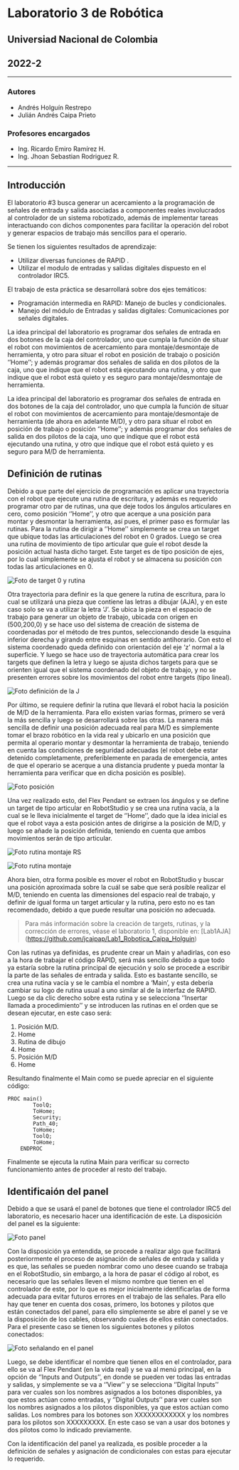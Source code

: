 # Laboratorio 3 de Robótica
## Universiad Nacional de Colombia
## 2022-2
***
### Autores
- Andrés Holguín Restrepo 
- Julián Andrés Caipa Prieto
### Profesores encargados
- Ing. Ricardo Emiro Ramírez H.
- Ing. Jhoan Sebastian Rodriguez R.
***
## Introducción
El laboratorio #3 busca generar un acercamiento a la programación de señales de entrada y salida asociadas a componentes reales involucrados al controlador de un sistema robotizado, además de implementar tareas interactuando con dichos componentes para facilitar la operación del robot y generar espacios de trabajo más sencillos para el operario.

Se tienen los siguientes resultados de aprendizaje:
-	Utilizar diversas funciones de RAPID	.
-	Utilizar el modulo de entradas y salidas digitales dispuesto en el controlador IRC5.
	
El trabajo de esta práctica se desarrollará sobre dos ejes temáticos:
-	Programación intermedia en RAPID: Manejo de bucles y condicionales.
-	Manejo del módulo de Entradas y salidas digitales: Comunicaciones por señales digitales.

La idea principal del laboratorio es programar dos señales de entrada en dos botones de la caja del controlador, uno que cumpla la función de situar el robot con movimientos de acercamiento para montaje/desmontaje de herramienta, y otro para situar el robot en posición de trabajo o posición ‘’Home’’; y además programar dos señales de salida en dos pilotos de la caja, uno que indique que el robot está ejecutando una rutina, y otro que indique que el robot está quieto y es seguro para montaje/desmontaje de herramienta.
 
La idea principal del laboratorio es programar dos señales de entrada en dos botones de la caja del controlador, uno que cumpla la función de situar el robot con movimientos de acercamiento para montaje/desmontaje de herramienta (de ahora en adelante M/D), y otro para situar el robot en posición de trabajo o posición ‘’Home’’; y además programar dos señales de salida en dos pilotos de la caja, uno que indique que el robot está ejecutando una rutina, y otro que indique que el robot está quieto y es seguro para M/D  de herramienta.

## Definición de rutinas
Debido a que parte del ejercicio de programación es aplicar una trayectoria con el robot que ejecute una rutina de escritura, y además es requerido programar otro par de rutinas, una que deje todos los ángulos articulares en cero, como posición ‘’Home’’, y otro que acerque a una posición para montar y desmontar la herramienta, así pues, el primer paso es formular las rutinas. 
Para la rutina de dirigir a ‘’Home’’ simplemente se crea un target que ubique todas las articulaciones del robot en 0 grados. Luego se crea una rutina de movimiento de tipo articular que guíe el robot desde la posición actual hasta dicho target. Este target es de tipo posición de ejes, por lo cual simplemente se ajusta el robot y se almacena su posición con todas las articulaciones en 0. 


![Foto de target 0 y rutina](https://github.com/aholguinr/Lab3_Robotica_Caipa_Holguin/blob/main/imagenes/home.png?raw=true)


Otra trayectoria para definir es la que genere la rutina de escritura, para lo cual se utilizará una pieza que contiene las letras a dibujar (AJA), y en este caso solo se va a utilizar la letra ‘J’. Se ubica la pieza en el espacio de trabajo para generar un objeto de trabajo, ubicada con origen en (500,200,0) y se hace uso del sistema de creación de sistema de coordenadas por el método de tres puntos, seleccionando desde la esquina inferior derecha y girando entre esquinas en sentido antihorario. Con esto el sistema coordenado queda definido con orientación del eje ‘z’ normal a la superficie. Y luego se hace uso de trayectoria automática para crear los targets que definen la letra y luego se ajusta dichos targets para que se orienten igual que el sistema coordenado del objeto de trabajo, y no se presenten errores sobre los movimientos del robot entre targets (tipo lineal). 


![Foto definición de la J](https://github.com/aholguinr/Lab3_Robotica_Caipa_Holguin/blob/main/imagenes/J.png?raw=true)

Por último, se requiere definir la rutina que llevará el robot hacia la posición de M/D de la herramienta. Para ello existen varias formas, primero se verá la más sencilla y luego se desarrollará sobre las otras. La manera más sencilla de definir una posición adecuada real para M/D es simplemente tomar el brazo robótico en la vida real y ubicarlo en una posición que permita al operario montar y desmontar la herramienta de trabajo, teniendo en cuenta las condiciones de seguridad adecuadas (el robot debe estar detenido completamente, preferiblemente en parada de emergencia, antes de que el operario se acerque a una distancia prudente y pueda montar la herramienta para verificar que en dicha posición es posible).


![Foto posición]()

Una vez realizado esto, del Flex Pendant se extraen los ángulos y se define un target de tipo articular en RobotStudio y se crea una rutina vacía, a la cual se le lleva inicialmente el target de ‘’Home’’, dado que la idea inicial es que el robot vaya a esta posición antes de dirigirse a la posición de M/D, y luego se añade la posición definida, teniendo en cuenta que ambos movimientos serán de tipo articular. 

![Foto rutina montaje RS](https://github.com/aholguinr/Lab3_Robotica_Caipa_Holguin/blob/main/imagenes/mont.png?raw=true)

![Foto rutina montaje](https://github.com/aholguinr/Lab3_Robotica_Caipa_Holguin/blob/main/imagenes/montR.png?raw=true)

Ahora bien, otra forma posible es mover el robot en RobotStudio y buscar una posición aproximada sobre la cuál se sabe que será posible realizar el M/D, teniendo en cuenta las dimensiones del espacio real de trabajo, y definir de igual forma un target articular y la rutina, pero esto no es tan recomendado, debido a que puede resultar una posición no adecuada. 

> Para más información sobre la creación de targets, rutinas, y la corrección de errores, véase el laboratorio 1, disponible en: [Lab1AJA] (https://github.com/jcaipap/Lab1_Robotica_Caipa_Holguin)

Con las rutinas ya definidas, es prudente crear un Main y añadirlas, con eso a la hora de trabajar el código RAPID, será más sencillo debido a que todo ya estaría sobre la rutina principal de ejecución y solo se procede a escribir la parte de las señales de entrada y salida. Esto es bastante sencillo, se crea una rutina vacía y se le cambia el nombre a ‘Main’, y esta debería cambiar su logo de rutina usual a uno similar al de la interfaz de RAPID. Luego se da clic derecho sobre esta rutina y se selecciona ‘’Insertar llamada a procedimiento’’ y se introducen las rutinas en el orden que se desean ejecutar, en este caso será:
1. Posición M/D.
2. Home
3. Rutina de dibujo
4. Home
5. Posición M/D
6. Home

Resultando finalmente el Main como se puede apreciar en el siguiente código:
```
PROC main()
        ToolQ;
        ToHome;
        Security;
        Path_40;
        ToHome;
        ToolQ;
        ToHome;
    ENDPROC
```

Finalmente se ejecuta la rutina Main para verificar su correcto funcionamiento antes de proceder al resto del trabajo.

## Identificaión del panel
Debido a que se usará el panel de botones que tiene el controlador IRC5 del laboratorio, es necesario hacer una identificación de este. La disposición del panel es la siguiente:

![Foto panel](https://github.com/aholguinr/Lab3_Robotica_Caipa_Holguin/blob/main/imagenes/panel.png?raw=true)

Con la disposición ya entendida, se procede a realizar algo que facilitará posteriormente el proceso de asignación de señales de entrada y salida y es que, las señales se pueden nombrar como uno desee cuando se trabaja en el RobotStudio, sin embargo, a la hora de pasar el código al robot, es necesario que las señales lleven el mismo nombre que tienen en el controlador de este, por lo que es mejor inicialmente identificarlas de forma adecuada para evitar futuros errores en el trabajo de las señales. Para ello hay que tener en cuenta dos cosas, primero, los botones y pilotos que están conectados del panel, para ello simplemente se abre el panel y se ve la disposición de los cables, observando cuales de ellos están conectados. Para el presente caso se tienen los siguientes botones y pilotos conectados:


![Foto señalando en el panel](https://github.com/aholguinr/Lab3_Robotica_Caipa_Holguin/blob/main/imagenes/panelS.png?raw=true)

Luego, se debe identificar el nombre que tienen ellos en el controlador, para ello se va al Flex Pendant (en la vida real) y se va al menú principal, en la opción de ‘’Inputs and Outputs’’, en donde se pueden ver todas las entradas y salidas, y simplemente se va a ‘’View’’ y se selecciona ‘’Digital Inputs’’ para ver cuales son los nombres asignados a los botones disponibles, ya que estos actúan como entradas, y ‘’Digital Outputs’’ para ver cuales son los nombres asignados a los pilotos disponibles, ya que estos actúan como salidas. Los nombres para los botones son XXXXXXXXXXXX y los nombres para los pilotos son XXXXXXXXX. En este caso se van a usar dos botones y dos pilotos como lo indicado previamente. 

Con la identificación del panel ya realizada, es posible proceder a la definición de señales y asignación de condicionales con estas para ejecutar lo requerido. 
